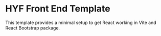 # HYF Front End Template

This template provides a minimal setup to get React working in Vite and React Bootstrap package.
